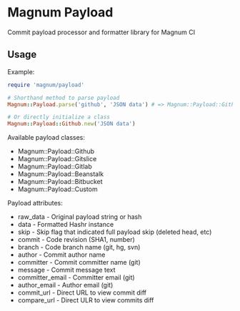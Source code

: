# Magnum Payload

Commit payload processor and formatter library for Magnum CI

## Usage

Example:

```ruby
require 'magnum/payload'

# Shorthand method to parse payload
Magnum::Payload.parse('github', 'JSON data') # => Magnum::Payload::Github

# Or directly initialize a class
Magnum::Payload::Github.new('JSON data')
```

Available payload classes:

- Magnum::Payload::Github
- Magnum::Payload::Gitslice
- Magnum::Payload::Gitlab
- Magnum::Payload::Beanstalk
- Magnum::Payload::Bitbucket
- Magnum::Payload::Custom

Payload attributes:

- raw_data - Original payload string or hash
- data - Formatted Hashr instance
- skip - Skip flag that indicated full payload skip (deleted head, etc)
- commit - Code revision (SHA1, number)
- branch - Code branch name (git, hg, svn)
- author - Commit author name
- committer - Commit committer name (git)
- message - Commit message text
- committer_email - Committer email (git)
- author_email - Author email (git)
- commit_url - Direct URL to view commit diff
- compare_url - Direct ULR to view commits diff